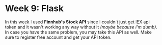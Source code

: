 # Week 9: Flask
In this week I used **Finnhub's Stock API** since I couldn't just get IEX api token and it wasn't working any way without it *(maybe because I'm dumb)*.
In case you have the same problem, you may take this API as well.
Make sure to register free account and get your API token.